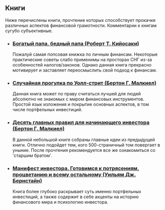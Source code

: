 ## Книги
Ниже перечислены книги, прочтение которых способствует прокачке различных аспектов финансовой грамотности. Комментарии к книгам сугубо субъективные.

- ### [Богатый папа, бедный папа (Роберт Т. Кийосаки)](http://www.ozon.ru/context/detail/id/21100191/?partner=v1z)
  Пожалуй самая попсовая книжка по личным финансам. Некоторые практические советы слабо применимы на просторах СНГ из-за особенностей налогов/законов. Однако данная книга прекрасно мотивирует и заставляет переосмыслить свой подход к финансам.

- ### [Случайная прогулка по Уолл-стрит (Бертон Г. Малкиел)](http://www.ozon.ru/context/detail/id/2819530/?partner=v1z)
  Данная книга может по праву считаться лучшей для людей абсолютно не знакомых с миром финансовых инструментов. Простой язык изложения и покрытие основных аспектов, в том числе портфельных инвестиций.

- ### [Десять главных правил для начинающего инвестора (Бертон Г. Малкиел)](http://www.ozon.ru/context/detail/id/2649353/?partner=v1z)
  В данной небольшой книге собраны главные идеи из предыдущей книги. Отлично подойдет тем, кого 500-страничный том повергает в уныние. После прочтения рекомендуется все же ознакомиться со 'старшим братом'.

- ### [Манифест инвестора. Готовимся к потрясениям, процветанию и всему остальному (Уильям Дж. Бернстайн)](http://www.ozon.ru/context/detail/id/21454300/?partner=v1z)
  Книга более глубоко раскрывает суть именно портфельных инвестиций, а также содержит в себе акценты на историю финансового мира и психологию инвестора.